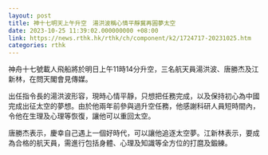 ```yaml
---
layout: post
title: 神十七明天上午升空　湯洪波稱心情平靜冀再圓夢太空
date: 2023-10-25 11:39:02.000000000 +08:00
link: https://news.rthk.hk/rthk/ch/component/k2/1724717-20231025.htm
categories: rthk
---
```


神舟十七號載人飛船將於明日上午11時14分升空，三名航天員湯洪波、唐勝杰及江新林，在問天閣會見傳媒。

出任指令長的湯洪波形容，現時心情平靜，只想把任務完成，以及保持初心為中國完成出征太空的夢想。由於他兩年前參與過升空任務，他感謝科研人員短時間內，令他在生理及心理等恢復，讓他可以重回太空。

唐勝杰表示，慶幸自己遇上一個好時代，可以讓他追逐太空夢。江新林表示，要成為合格的航天員，需進行包括身體、心理及知識等全方位的打麿及鍛練。
